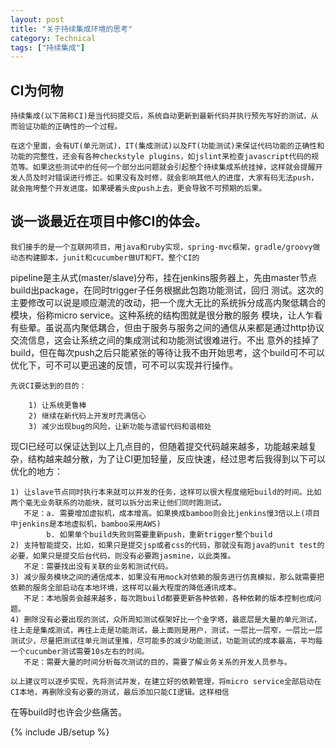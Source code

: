 ```yaml
---
layout: post
title: "关于持续集成环境的思考"
category: Technical
tags: ["持续集成"]
---
```


## CI为何物

    持续集成(以下简称CI)是当代码提交后，系统自动更新到最新代码并执行预先写好的测试，从而验证功能的正确性的一个过程。

    在这个里面，会有UT(单元测试)，IT(集成测试)以及FT(功能测试)来保证代码功能的正确性和功能的完整性，还会有各种checkstyle plugins，如jslint来检查javascript代码的规范等。如果这些测试中的任何一个部分出问题就会引起整个持续集成系统挂掉，这样就会提醒开发人员及时对错误进行修正。如果没有及时修，就会影响其他人的进度，大家有码无法push，就会拖垮整个开发进度。如果硬着头皮push上去，更会导致不可预期的后果。

## 谈一谈最近在项目中修CI的体会。

    我们接手的是一个互联网项目，用java和ruby实现，spring-mvc框架，gradle/groovy做动态构建脚本，junit和cucumber做UT和FT。整个CI的
pipeline是主从式(master/slave)分布，挂在jenkins服务器上，先由master节点build出package，在同时trigger子任务根据此包跑功能测试，回归
测试。这次的主要修改可以说是顺应潮流的改动，把一个庞大无比的系统拆分成高内聚低耦合的模块，俗称micro service。这种系统的结构图就是很分散的服务
模块，让人乍看有些晕。虽说高内聚低耦合，但由于服务与服务之间的通信从来都是通过http协议交流信息，这会让系统之间的集成测试和功能测试很难进行。不出
意外的挂掉了build，但在每次push之后只能紧张的等待让我不由开始思考，这个build可不可以优化下，可不可以更迅速的反馈，可不可以实现并行操作。

    先说CI要达到的目的：

        1) 让系统更鲁棒
        2) 继续在新代码上开发时充满信心
        3) 减少出现bug的风险，让新功能与遗留代码和谐相处

现CI已经可以保证达到以上几点目的，但随着提交代码越来越多，功能越来越复杂，结构越来越分散，为了让CI更加轻量，反应快速，经过思考后我得到以下可以优化的地方：

    1) 让slave节点同时执行本来就可以并发的任务，这样可以很大程度缩短build的时间。比如两个毫无业务联系的功能块，就可以拆分出来让他们同时跑测试。
       不足：a. 需要增加虚拟机，成本增高。如果换成bamboo则会比jenkins慢3倍以上(项目中jenkins是本地虚拟机，bamboo采用AWS)
            b. 如果单个build失败则需要重新push，重新trigger整个build
    2) 支持智能提交，比如，如果只是提交jsp或者css的代码，那就没有跑java的unit test的必要，如果只是提交后台代码，则没有必要跑jasmine，以此类推。
       不足：需要找出没有关联的业务和测试代码。
    3) 减少服务模块之间的通信成本，如果没有用mock对依赖的服务进行仿真模拟，那么就需要把依赖的服务全部启动在本地环境，这样可以最大程度的降低通讯成本。
       不足：本地服务会越来越多，每次跑build都要更新各种依赖，各种依赖的版本控制也成问题。
    4) 删除没有必要出现的测试，众所周知测试框架好比一个金字塔，最底层是大量的单元测试，往上走是集成测试，再往上走是功能测试，最上面则是用户，测试，一层比一层窄，一层比一层测试少，尽量把测试往单元测试里推，尽可能多的减少功能测试，功能测试的成本最高，平均每一个cucumber测试需要10s左右的时间。
       不足：需要大量的时间分析每次测试的目的，需要了解业务关系的开发人员参与。

    以上建议可以逐步实现，先将测试并发，在建立好的依赖管理，将micro service全部启动在CI本地，再删除没有必要的测试，最后添加只能CI逻辑。这样相信
在等build时也许会少些痛苦。

{% include JB/setup %}

